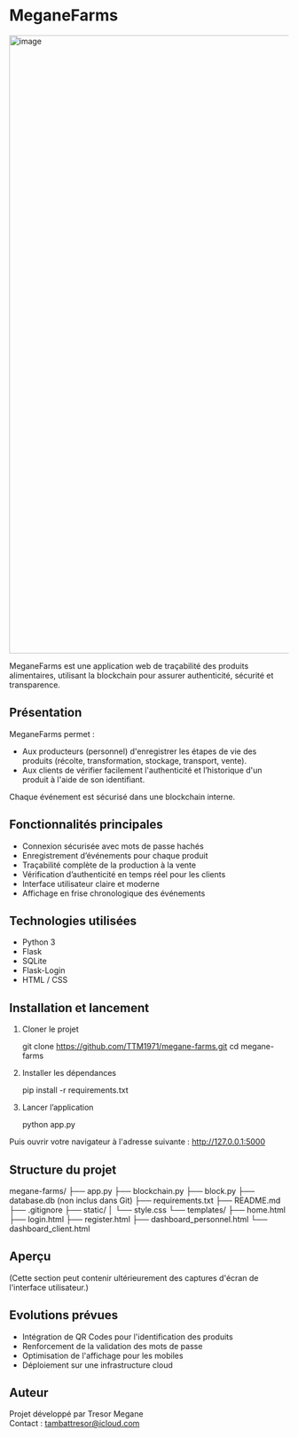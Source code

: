 # MeganeFarms
<img width="1115" alt="image" src="https://github.com/user-attachments/assets/bc37e927-206b-436a-b820-6ff83ba6119d" />

MeganeFarms est une application web de traçabilité des produits alimentaires, utilisant la blockchain pour assurer authenticité, sécurité et transparence.

## Présentation

MeganeFarms permet :
- Aux producteurs (personnel) d'enregistrer les étapes de vie des produits (récolte, transformation, stockage, transport, vente).
- Aux clients de vérifier facilement l'authenticité et l’historique d'un produit à l'aide de son identifiant.

Chaque événement est sécurisé dans une blockchain interne.

## Fonctionnalités principales

- Connexion sécurisée avec mots de passe hachés
- Enregistrement d’événements pour chaque produit
- Traçabilité complète de la production à la vente
- Vérification d’authenticité en temps réel pour les clients
- Interface utilisateur claire et moderne
- Affichage en frise chronologique des événements

## Technologies utilisées

- Python 3
- Flask
- SQLite
- Flask-Login
- HTML / CSS

## Installation et lancement

1. Cloner le projet

   git clone https://github.com/TTM1971/megane-farms.git
   cd megane-farms

2. Installer les dépendances

   pip install -r requirements.txt

3. Lancer l’application

   python app.py

Puis ouvrir votre navigateur à l'adresse suivante : http://127.0.0.1:5000

## Structure du projet

megane-farms/
├── app.py
├── blockchain.py
├── block.py
├── database.db (non inclus dans Git)
├── requirements.txt
├── README.md
├── .gitignore
├── static/
│   └── style.css
└── templates/
    ├── home.html
    ├── login.html
    ├── register.html
    ├── dashboard_personnel.html
    └── dashboard_client.html

## Aperçu

(Cette section peut contenir ultérieurement des captures d'écran de l'interface utilisateur.)

## Evolutions prévues

- Intégration de QR Codes pour l'identification des produits
- Renforcement de la validation des mots de passe
- Optimisation de l'affichage pour les mobiles
- Déploiement sur une infrastructure cloud

## Auteur

Projet développé par Tresor Megane  
Contact : tambattresor@icloud.com

